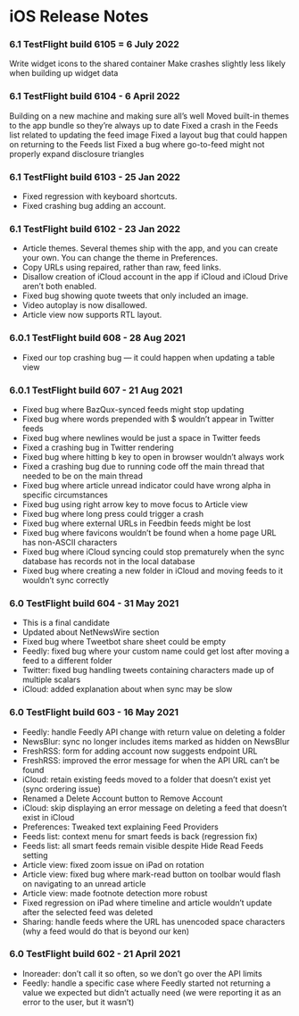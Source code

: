 # iOS Release Notes

### 6.1 TestFlight build 6105 = 6 July 2022

Write widget icons to the shared container
Make crashes slightly less likely when building up widget data

### 6.1 TestFlight build 6104 - 6 April 2022

Building on a new machine and making sure all’s well
Moved built-in themes to the app bundle so they’re always up to date
Fixed a crash in the Feeds list related to updating the feed image
Fixed a layout bug that could happen on returning to the Feeds list
Fixed a bug where go-to-feed might not properly expand disclosure triangles

### 6.1 TestFlight build 6103 - 25 Jan 2022

* Fixed regression with keyboard shortcuts.
* Fixed crashing bug adding an account.

### 6.1 TestFlight build 6102 - 23 Jan 2022

* Article themes. Several themes ship with the app, and you can create your own. You can change the theme in Preferences.
* Copy URLs using repaired, rather than raw, feed links.
* Disallow creation of iCloud account in the app if iCloud and iCloud Drive aren’t both enabled.
* Fixed bug showing quote tweets that only included an image.
* Video autoplay is now disallowed.
* Article view now supports RTL layout.

### 6.0.1 TestFlight build 608 - 28 Aug 2021

* Fixed our top crashing bug — it could happen when updating a table view

### 6.0.1 TestFlight build 607 - 21 Aug 2021

* Fixed bug where BazQux-synced feeds might stop updating
* Fixed bug where words prepended with $ wouldn’t appear in Twitter feeds
* Fixed bug where newlines would be just a space in Twitter feeds
* Fixed a crashing bug in Twitter rendering
* Fixed bug where hitting b key to open in browser wouldn’t always work
* Fixed a crashing bug due to running code off the main thread that needed to be on the main thread
* Fixed bug where article unread indicator could have wrong alpha in specific circumstances
* Fixed bug using right arrow key to move focus to Article view
* Fixed bug where long press could trigger a crash
* Fixed bug where external URLs in Feedbin feeds might be lost
* Fixed bug where favicons wouldn’t be found when a home page URL has non-ASCII characters
* Fixed bug where iCloud syncing could stop prematurely when the sync database has records not in the local database
* Fixed bug where creating a new folder in iCloud and moving feeds to it wouldn’t sync correctly

### 6.0 TestFlight build 604 - 31 May 2021

* This is a final candidate
* Updated about NetNewsWire section
* Fixed bug where Tweetbot share sheet could be empty
* Feedly: fixed bug where your custom name could get lost after moving a feed to a different folder
* Twitter: fixed bug handling tweets containing characters made up of multiple scalars
* iCloud: added explanation about when sync may be slow

### 6.0 TestFlight build 603 - 16 May 2021

* Feedly: handle Feedly API change with return value on deleting a folder
* NewsBlur: sync no longer includes items marked as hidden on NewsBlur
* FreshRSS: form for adding account now suggests endpoint URL
* FreshRSS: improved the error message for when the API URL can’t be found
* iCloud: retain existing feeds moved to a folder that doesn’t exist yet (sync ordering issue)
* Renamed a Delete Account button to Remove Account
* iCloud: skip displaying an error message on deleting a feed that doesn’t exist in iCloud
* Preferences: Tweaked text explaining Feed Providers
* Feeds list: context menu for smart feeds is back (regression fix)
* Feeds list: all smart feeds remain visible despite Hide Read Feeds setting
* Article view: fixed zoom issue on iPad on rotation
* Article view: fixed bug where mark-read button on toolbar would flash on navigating to an unread article
* Article view: made footnote detection more robust
* Fixed regression on iPad where timeline and article wouldn’t update after the selected feed was deleted
* Sharing: handle feeds where the URL has unencoded space characters (why a feed would do that is beyond our ken)

### 6.0 TestFlight build 602 - 21 April 2021

* Inoreader: don’t call it so often, so we don’t go over the API limits
* Feedly: handle a specific case where Feedly started not returning a value we expected but didn’t actually need (we were reporting it as an error to the user, but it wasn’t)
